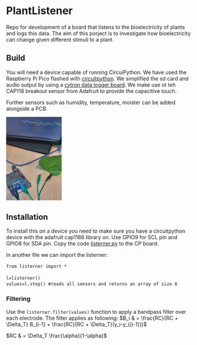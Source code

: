 # PlantListener
Repo for development of a board that listens to the bioelectricity of plants and logs this data. The aim of this porject is to investigate how bioelectricity can change given different stimuli to a plant. 

## Build
You will need a device capable of running CircuiPython. We have used the Raspberry Pi Pico flashed with <a href="https://circuitpython.org/board/raspberry_pi_pico/">circuitpython</a>. We simplified the sd card and audio output by using a <a href="https://thepihut.com/products/maker-pi-pico-base-without-pico">cytron data logger board</a>. 
We make use ot teh CAP118 breakout sensor from Adafruit to provide the capacitive touch.

Further sensors such as humidity, temperature, moister can be added alongside a PCB. 

<img src="assets/pro-jCyufv6l.jpeg" width="30%">

## Installation
To install this on a device you need to make sure you have a circuitpython device with the adafruit cap1188 library on. Use GPIO9 for SCL pin and GPIO8 for SDA pin. 
Copy the code <a href="code/listerner.py">listerner.py</a> to the CP board. 

In another file we can import the listerner:

```
from listerner import *

l=listerner()
values=l.step() #reads all sensors and returns an array of size 8
```


### Filtering
Use the ```listerner.filter(values)``` function to apply a bandpass filter over each electrode. 
The filter applies as following:
$B_i & = \frac{RC}{RC + \Delta_T} B_{i-1} + \frac{RC}{RC + \Delta_T}(y_i-y_{(i-1)})$

$RC & = \Delta_T \frac{\alpha}{1-\alpha}$